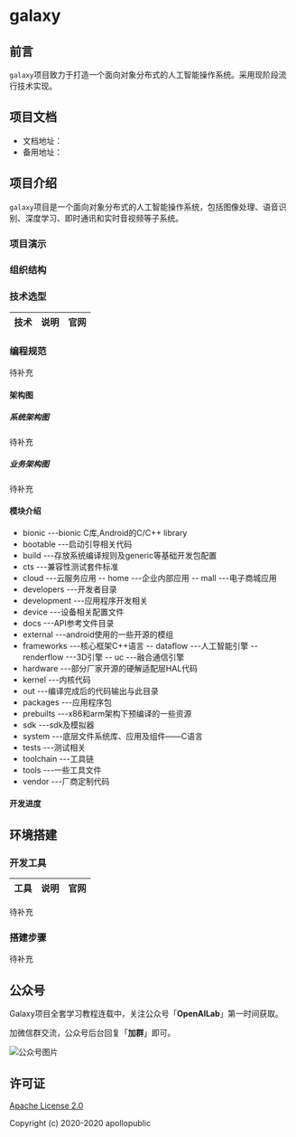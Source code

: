 # galaxy

## 前言

`galaxy`项目致力于打造一个面向对象分布式的人工智能操作系统。采用现阶段流行技术实现。

## 项目文档

- 文档地址：
- 备用地址：

## 项目介绍

`galaxy`项目是一个面向对象分布式的人工智能操作系统，包括图像处理、语音识别、深度学习、即时通讯和实时音视频等子系统。

### 项目演示

### 组织结构


### 技术选型

| 技术                 | 说明                | 官网                                                 |
| -------------------- | ------------------- | ---------------------------------------------------- |


### 编程规范
待补充

#### 架构图

##### 系统架构图
待补充

##### 业务架构图
待补充

#### 模块介绍

- bionic                   ---bionic C库,Android的C/C++ library
- bootable                 ---启动引导相关代码
- build                    ---存放系统编译规则及generic等基础开发包配置
- cts                      ---兼容性测试套件标准
- cloud                    ---云服务应用
--   home                   ---企业内部应用
--   mall                   ---电子商城应用
- developers               ---开发者目录
- development              ---应用程序开发相关
- device                   ---设备相关配置文件
- docs                     ---API参考文件目录
- external                 ---android使用的一些开源的模组
- frameworks               ---核心框架C++语言
--   dataflow               ---人工智能引擎
--   renderflow             ---3D引擎
--   uc                     ---融合通信引擎
- hardware                 ---部分厂家开源的硬解适配层HAL代码
- kernel                   ---内核代码
- out                      ---编译完成后的代码输出与此目录
- packages                 ---应用程序包
- prebuilts                ---x86和arm架构下预编译的一些资源
- sdk                      ---sdk及模拟器
- system                   ---底层文件系统库、应用及组件——C语言
- tests                    ---测试相关
- toolchain                ---工具链
- tools                    ---一些工具文件
- vendor                   ---厂商定制代码

#### 开发进度



## 环境搭建

### 开发工具

| 工具          | 说明                | 官网                                            |
| ------------- | ------------------- | ----------------------------------------------- |
待补充

### 搭建步骤

待补充

## 公众号

Galaxy项目全套学习教程连载中，关注公众号「**OpenAILab**」第一时间获取。

加微信群交流，公众号后台回复「**加群**」即可。

![公众号图片](https://github.com/apollopublic/galaxy/blob/master/docs/qrcode_for_apollopublic.jpg)


## 许可证

[Apache License 2.0](https://github.com/apollopublic/galaxy/blob/master/README.md)

Copyright (c) 2020-2020 apollopublic

